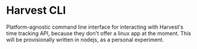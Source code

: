 # Harvest CLI
Platform-agnostic command line interface for interacting with Harvest's time tracking API, because they don't offer a linux app at the moment.  This will be provisionally written in nodejs, as a personal experiment.
